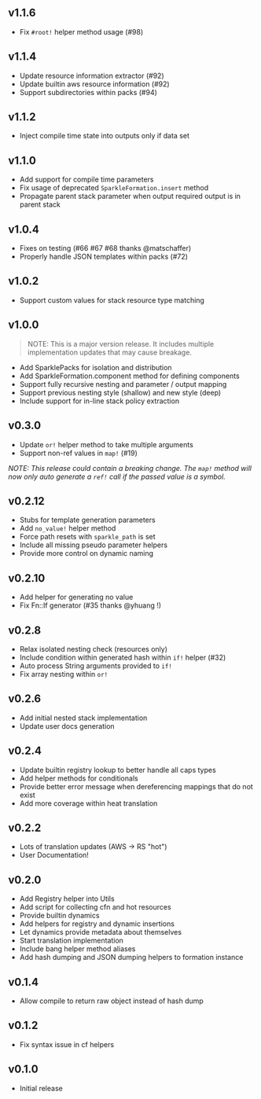 ## v1.1.6
* Fix `#root!` helper method usage (#98)

## v1.1.4
* Update resource information extractor (#92)
* Update builtin aws resource information (#92)
* Support subdirectories within packs (#94)

## v1.1.2
* Inject compile time state into outputs only if data set

## v1.1.0
* Add support for compile time parameters
* Fix usage of deprecated `SparkleFormation.insert` method
* Propagate parent stack parameter when output required output is in parent stack

## v1.0.4
* Fixes on testing (#66 #67 #68 thanks @matschaffer)
* Properly handle JSON templates within packs (#72)

## v1.0.2
* Support custom values for stack resource type matching

## v1.0.0

> NOTE: This is a major version release. It includes multiple
> implementation updates that may cause breakage.

* Add SparklePacks for isolation and distribution
* Add SparkleFormation.component method for defining components
* Support fully recursive nesting and parameter / output mapping
* Support previous nesting style (shallow) and new style (deep)
* Include support for in-line stack policy extraction

## v0.3.0
* Update `or!` helper method to take multiple arguments
* Support non-ref values in `map!` (#19)

_NOTE: This release *could* contain a breaking change. The `map!` method
will now only auto generate a `ref!` call if the passed value is a symbol._

## v0.2.12
* Stubs for template generation parameters
* Add `no_value!` helper method
* Force path resets with `sparkle_path` is set
* Include all missing pseudo parameter helpers
* Provide more control on dynamic naming

## v0.2.10
* Add helper for generating no value
* Fix Fn::If generator (#35 thanks @yhuang !)

## v0.2.8
* Relax isolated nesting check (resources only)
* Include condition within generated hash within `if!` helper (#32)
* Auto process String arguments provided to `if!`
* Fix array nesting within `or!`

## v0.2.6
* Add initial nested stack implementation
* Update user docs generation

## v0.2.4
* Update builtin registry lookup to better handle all caps types
* Add helper methods for conditionals
* Provide better error message when dereferencing mappings that do not exist
* Add more coverage within heat translation

## v0.2.2
* Lots of translation updates (AWS -> RS "hot")
* User Documentation!

## v0.2.0
* Add Registry helper into Utils
* Add script for collecting cfn and hot resources
* Provide builtin dynamics
* Add helpers for registry and dynamic insertions
* Let dynamics provide metadata about themselves
* Start translation implementation
* Include bang helper method aliases
* Add hash dumping and JSON dumping helpers to formation instance

## v0.1.4
* Allow compile to return raw object instead of hash dump

## v0.1.2
* Fix syntax issue in cf helpers

## v0.1.0
* Initial release
